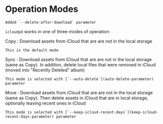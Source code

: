 # Operation Modes

```{versionchanged} 1.8.0
Added `--delete-after-download` parameter
```

`icloudpd` works in one of three modes of operation:

Copy
:   Download assets from iCloud that are are not in the local storage

    This is the default mode

Sync
:   Download assets from iCloud that are are not in the local storage (same as Copy). In addition, delete local files that were removed in iCloud (moved into "Recently Deleted" album)

    This mode is selected with [`--auto-delete`](auto-delete-parameter) parameter

Move
:   Download assets from iCloud that are are not in the local storage (same as Copy). Then delete assets in iCloud that are in local storage, optionally leaving recent ones in iCloud

    This mode is selected with [`--keep-icloud-recent-days`](keep-icloud-recent-days-parameter) parameter
